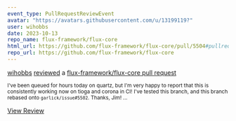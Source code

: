 ```yaml
---
event_type: PullRequestReviewEvent
avatar: "https://avatars.githubusercontent.com/u/13199119?"
user: wihobbs
date: 2023-10-13
repo_name: flux-framework/flux-core
html_url: https://github.com/flux-framework/flux-core/pull/5504#pullrequestreview-1677530263
repo_url: https://github.com/flux-framework/flux-core
---
```


<a href='https://github.com/wihobbs' target='_blank'>wihobbs</a> <a href='https://github.com/flux-framework/flux-core/pull/5504#pullrequestreview-1677530263' target='_blank'>reviewed</a> a <a href='https://github.com/flux-framework/flux-core/pull/5504' target='_blank'>flux-framework/flux-core pull request</a>

<small>I've been queued for hours today on quartz, but I'm very happy to report that this is consistently working now on tioga and corona in CI! I've tested this branch, and this branch rebased onto `garlick/issue#5502`. Thanks, Jim!...</small>

<a href='https://github.com/flux-framework/flux-core/pull/5504#pullrequestreview-1677530263' target='_blank'>View Review</a>